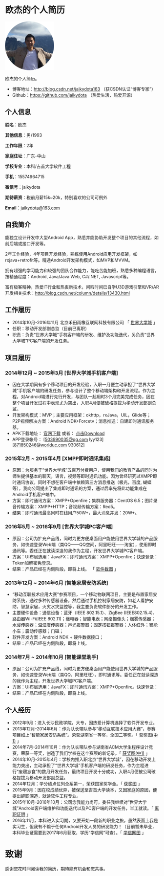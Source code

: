# 欧杰的个人简历

<img src="https://github.com/jaikydota/TestRepo/blob/master/resume/resource/my.png" width = "160" height = "160" alt="信息"/>

欧杰的个人简历。

- 博客地址：http://blog.csdn.net/jaikydota163 （获CSDN认证“博客专家”）
- Github：https://github.com/jaikydota （热爱生活，热爱开源）

## 个人信息

**姓名**：欧杰

**其他信息**：男/1993

**工作年限**：2年

**家庭住址**：广东-中山

**学校专业**：本科/吉首大学软件工程

**手机**：15574964715

**微信号**：jaikydota

**期待薪资**：税前月薪15k~20k，特别喜欢的公司可例外

**Email**：[jaikydota@163.com](mailto:jaikydota@163.com)


## 自我简介

能独立设计开发中大型Android App，熟悉并能协助开发整个项目的其他流程，如前后端或接口开发等。

2年工作经验，4年项目开发经验，熟练使用Android应用开发框架，如rxjava+retrofit等。精通Android开发架构模式，如MVP和MVVM。

拥有超强的学习能力和较强的团队合作能力，能吃苦能加班，熟悉多种编程语言，按精通程度：Android, Java/Java Web, C#/.NET, Javascript等。

富有极客精神，热爱IT行业和热衷新技术，闲暇时间已自学U3D游戏引擎和VR/AR开发相关技术：http://blog.csdn.net/column/details/13430.html


## 工作履历
* 2014年10月-2016年11月 北京禾田雨橡互联网科技有限公司 「 [世界大学城](http://www.worlduc.com/) 」
* 任职：移动开发部副总监（目前已离职） 
* 职责：负责“世界大学城”手机客户端的研发、维护及功能迭代，另负责“世界大学城”PC客户端的开发任务。


## 项目履历

### 2014年12月 ~ 2015年3月 [世界大学城手机客户端]
 - 因在大学期间有多个移动项目的开发经验，入职一月便主动承担了“世界大学城”手机客户端的研发任务，参与设计了整个移动端架构和开发流程。作为主程，对Android端进行先行开发，与团队一起用时3个月完美完成任务，因在整个项目开发过程中表现尤为突出，入职4月便被破格提拔为移动开发部副总监。
 - 开发架构模式：MVP；主要应用框架：okhttp，rxJava，UIL，Glide等；P2P视频解决方案：Android NDK+Forcetv；消息推送：自建即时通讯服务器。
 - APK下载地址： [官网下载](http://app.worlduc.com/)  或者： [点击Download](https://github.com/jaikydota/TestRepo/blob/master/resume/resource/WorlducAndroid3.0.apk)
 - APP登录帐号： [503990035@qq.com  lyy123]  [871850246@worlduc.com  930612] 

### 2015年2月 ~ 2015年4月 [XMPP即时通讯集成]
 - 原因：为服务于“世界大学城”五百万付费用户，使用我们的教育产品的同时为师生提供基本的聊天，语言，视频等即时通讯功能。因为曾经研究过XMPP即时通讯协议，同时不想在客户端中依赖第三方消息推送（极光，百度, 蝴蝶等），我向公司提出了集成即时通讯的方案，通过后率先将此功能集成在Android手机客户端中。
 - 方案：即时通讯方案：XMPP+Openfire；集群服务器：CentOS 6.5；图片录音传输方案：XMPP+HTTP；音视频传输方案：Red5。
 - 结果：即时通讯最高同时在线用户50W+，最大消息并发：20W+。

### 2016年5月 ~ 2016年9月 [世界大学城PC客户端]
 - 原因：公司为扩充产品线，同时为更方便桌面用户能使用世界大学城的产品服务，如快速登录Web端（类QQ——QQ空间，阿里旺旺——淘宝），使用即时通讯等。委任正在就读深造的我作为主程，开发世界大学城PC客户端。
 - 方案：UI布局选用：JavaFX；即时通讯方案：XMPP+Openfire；快速登录：Token加解密免登录。
 - 结果：产品已经在内侧阶段，即将上线。 「 [软件截图](https://github.com/jaikydota/TestRepo/blob/master/resume/resource/worlducdesktop.png) 」

### 2013年12月 ~ 2014年6月 [智能家居安防系统]
 - “移动互联技术应用大赛”参赛项目，一个移动物联网项目，主要是布置家居安防系统，通过多种传感器设备，然后通过手机控制家居安防，如老人看护安防，智慧家居，火灾水灾监控等，我主要负责软件部分的开发工作。
 - 主要硬件设备：通信设备：蓝牙（IEEE 802.15.1）、ZigBee (IEEE802.15.4)、路由器Wi-Fi(IEEE 802.11)；继电器；智能电表；网络摄像头；烟雾传感器；水浸传感器；温湿度传感器；声光报警器；固定按钮报警器；人体红外；智能小车；震动传感器；门磁；
 - 软件开发方案：Android NDK + 硬件数据接口；
 - 结果：产品已经在内侧阶段，即将上线。 
 
### 2014年7月 ~ 2014年10月 [智能课堂助手]
 - 原因：公司为扩充产品线，同时为更方便桌面用户能使用世界大学城的产品服务，如快速登录Web端（类QQ，阿里旺旺），即时通讯等。委任正在就读深造的我作为主程，开发世界大学城PC客户端。
 - 方案：UI布局选用：JavaFX；即时通讯方案：XMPP+Openfire。快速登录：
 - 结果：产品已经在内侧阶段，即将上线。 


## 个人经历
* 2012年9月：进入长沙民政学院，大专，因热爱计算机选择了软件开发专业。
* 2013年12月-2014年6月：作为队长带队参与“移动互联技术应用大赛”，参赛项目如上“智能家居安防系统”。荣获湖南省一等奖，全国二等奖。「 [获奖图(中1)](https://github.com/jaikydota/TestRepo/blob/master/resume/resource/MobileThings.jpg) 」
* 2014年7月-2014年10月：作为队长带队参与湖南省ACM大学生程序设计竞赛，荣获一等奖，创造了我们学校在这个赛项的新记录。「 [获奖图(中1)](https://github.com/jaikydota/TestRepo/blob/master/resume/resource/ACM.JPG) 」
* 2014年10月-2015年4月：学校内推入职北京“世界大学城”，因在移动开发上能力突出，主动承担了“世界大学城”手机客户端的研发任务，作为主程进行“废寝忘食”的数月开发任务，最终项目开发十分成功，入职4月便被公司破格提拔为移动开发部副总监。
* 2014年12月：学分绩点位列全系第一，荣获国家奖学金。「 [获奖图](https://github.com/jaikydota/TestRepo/blob/master/resume/resource/scholarship.jpg) 」
* 2015年9月：因在校成绩优异，被保送至吉首大学读本，又因家庭的原因，便提出辞职深造，就读软件工程专业。
* 2015年10月-2016年10月：公司念我能力尚可，委任我继续对“世界大学城”Android客户端维护和功能迭代以及PC客户端的开发任务，半工就读。「 [离职证明](https://github.com/jaikydota/TestRepo/blob/master/resume/resource/prove.jpg) 」
* 2016年11月，本科进入实习期，又要开始一段新的职业之旅，虽然表面上我是实习生，但我有不输于任何Android开发人员的研发能力！（目前暂未毕业，本科毕业证需要到2017年6月获取，学历“学信网”可查）。「 [学信网图](https://github.com/jaikydota/TestRepo/blob/master/resume/resource/credit.png) 」


# 致谢
感谢您花时间阅读我的简历，期待能有机会和您共事。
